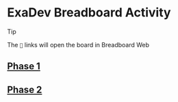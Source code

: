 # ExaDev Breadboard Activity

> [!TIP]
> The `🔗` links will open the board in Breadboard Web

## [Phase 1](Phase%201/index.md)
## [Phase 2](Phase%202/index.md)
